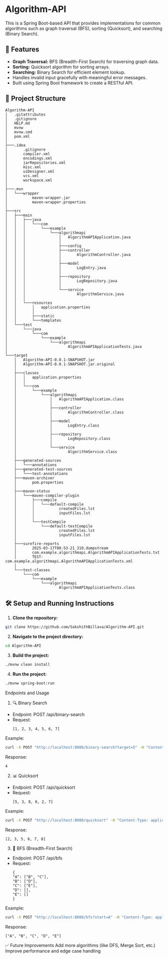 # Algorithm-API

This is a Spring Boot-based API that provides implementations for common algorithms such as graph traversal (BFS), sorting (Quicksort), and searching (Binary Search).

## 🚀 Features
- **Graph Traversal:** BFS (Breadth-First Search) for traversing graph data.
- **Sorting:** Quicksort algorithm for sorting arrays.
- **Searching:** Binary Search for efficient element lookup.
- Handles invalid input gracefully with meaningful error messages.
- Built using Spring Boot framework to create a RESTful API.

## 📂 Project Structure
```
Algorithm-API
│   .gitattributes
│   .gitignore
│   HELP.md
│   mvnw
│   mvnw.cmd
│   pom.xml
│
├───.idea
│       .gitignore
│       compiler.xml
│       encodings.xml
│       jarRepositories.xml
│       misc.xml
│       uiDesigner.xml
│       vcs.xml
│       workspace.xml
│
├───.mvn
│   └───wrapper
│           maven-wrapper.jar
│           maven-wrapper.properties
│
├───src
│   ├───main
│   │   ├───java
│   │   │   └───com
│   │   │       └───example
│   │   │           └───algorithmapi
│   │   │               │   AlgorithmAPIApplication.java
│   │   │               │
│   │   │               ├───config
│   │   │               ├───controller
│   │   │               │       AlgorithmController.java
│   │   │               │
│   │   │               ├───model
│   │   │               │       LogEntry.java
│   │   │               │
│   │   │               ├───repository
│   │   │               │       LogRepository.java
│   │   │               │
│   │   │               └───service
│   │   │                       AlgorithmService.java
│   │   │
│   │   └───resources
│   │       │   application.properties
│   │       │
│   │       ├───static
│   │       └───templates
│   └───test
│       └───java
│           └───com
│               └───example
│                   └───algorithmapi
│                           AlgorithmAPIApplicationTests.java
│
└───target
    │   Algorithm-API-0.0.1-SNAPSHOT.jar
    │   Algorithm-API-0.0.1-SNAPSHOT.jar.original
    │
    ├───classes
    │   │   application.properties
    │   │
    │   └───com
    │       └───example
    │           └───algorithmapi
    │               │   AlgorithmAPIApplication.class
    │               │
    │               ├───controller
    │               │       AlgorithmController.class
    │               │
    │               ├───model
    │               │       LogEntry.class
    │               │
    │               ├───repository
    │               │       LogRepository.class
    │               │
    │               └───service
    │                       AlgorithmService.class
    │
    ├───generated-sources
    │   └───annotations
    ├───generated-test-sources
    │   └───test-annotations
    ├───maven-archiver
    │       pom.properties
    │
    ├───maven-status
    │   └───maven-compiler-plugin
    │       ├───compile
    │       │   └───default-compile
    │       │           createdFiles.lst
    │       │           inputFiles.lst
    │       │
    │       └───testCompile
    │           └───default-testCompile
    │                   createdFiles.lst
    │                   inputFiles.lst
    │
    ├───surefire-reports
    │       2025-03-17T00-53-21_310.dumpstream
    │       com.example.algorithmapi.AlgorithmAPIApplicationTests.txt
    │       TEST-com.example.algorithmapi.AlgorithmAPIApplicationTests.xml
    │
    └───test-classes
        └───com
            └───example
                └───algorithmapi
                        AlgorithmAPIApplicationTests.class
```

## 🛠️ Setup and Running Instructions
1. **Clone the repository:**
```bash
git clone https://github.com/SakshithBillava/Algorithm-API.git
```

2. **Navigate to the project directory:**
```bash
cd Algorithm-API
```

3. **Build the project:**
```bash
./mvnw clean install
```

4. **Run the project:**
```bash
./mvnw spring-boot:run
```

  Endpoints and Usage
 
1. 🔍 Binary Search
- Endpoint: POST /api/binary-search
- Request:
  ```jason
  [1, 2, 3, 4, 5, 6, 7]
  ```
Example: 
```bash
curl -X POST "http://localhost:8080/binary-search?target=5" -H "Content-Type: application/json" -d '{"array":[1,2,3,4,5,6,7], "target":5}'
```
Response:
```jason
4
```

2. 📊 Quicksort
- Endpoint: POST /api/quicksort
- Request:
  ```jason
  [5, 3, 8, 6, 2, 7]
  ```
Example: 
```bash
curl -X POST "http://localhost:8080/quicksort" -H "Content-Type: application/json" -d '{"array":[5,3,8,6,2,7]}'
```
Response:
```jason
[2, 3, 5, 6, 7, 8]
```
 
3. 🧭 BFS (Breadth-First Search)
- Endpoint: POST /api/bfs
- Request:
  ```jason
  {
  "A": ["B", "C"],
  "B": ["D"],
  "C": ["E"],
  "D": [],
  "E": []
  }
  ```
Example: 
```bash
curl -X POST "http://localhost:8080/bfs?start=A" -H "Content-Type: application/json" -d '{"A":["B","C"],"B":["D"],"C":["E"],"D":[],"E":[]}'
```
Response:
```jason
["A", "B", "C", "D", "E"]
```

✅ Future Improvements
Add more algorithms (like DFS, Merge Sort, etc.)
Improve performance and edge case handling
